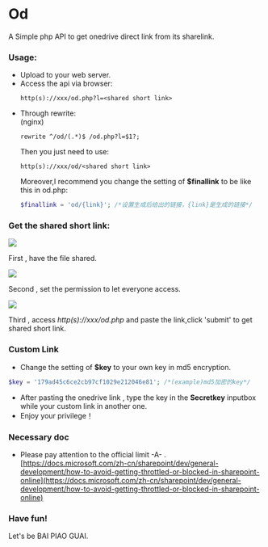 # Od
A Simple php API to get onedrive direct link from its sharelink.  

### Usage:  
 * Upload to your web server.  
 * Access the api via browser:
   ```
   http(s)://xxx/od.php?l=<shared short link>
   ```  
 * Through rewrite:  
   (nginx)  
   ```  
   rewrite ^/od/(.*)$ /od.php?l=$1?;
   ```  
   Then you just need to use:  
   ```
   http(s)://xxx/od/<shared short link>  
   ```  
   Moreover,I recommend you change the setting of **$finallink** to be like this in od.php:
   ```php
   $finallink = 'od/{link}'; /*设置生成后给出的链接，{link}是生成的链接*/  
   ```
   
### Get the shared short link:
  ![](https://wx4.sinaimg.cn/large/ed039e1fly1g5pxfe9rzij20as05edfy)  
  
  First , have the file shared.  
  
  ![](https://wx4.sinaimg.cn/large/ed039e1fly1g5pxgow1gsj209c083wek)  
  
  Second , set the permission to let everyone access.  
  
  ![](https://wx4.sinaimg.cn/large/ed039e1fly1g5pxiyeylxj209y04eq2v)  
  
  Third , access *http(s)://xxx/od.php* and paste the link,click 'submit' to get shared short link.  
  
### Custom Link  
  * Change the setting of **$key** to your own key in md5 encryption.  
  ```php
  $key = '179ad45c6ce2cb97cf1029e212046e81'; /*(example)md5加密的key*/  
  ```
  * After pasting the onedrive link , type the key in the **Secretkey** inputbox while your custom link in another one.  
  * Enjoy your privilege！  
  
### Necessary doc
  * Please pay attention to the official limit -A- .  
    [https://docs.microsoft.com/zh-cn/sharepoint/dev/general-development/how-to-avoid-getting-throttled-or-blocked-in-sharepoint-online](https://docs.microsoft.com/zh-cn/sharepoint/dev/general-development/how-to-avoid-getting-throttled-or-blocked-in-sharepoint-online)  

### Have fun!  
  Let's be BAI PIAO GUAI.  
